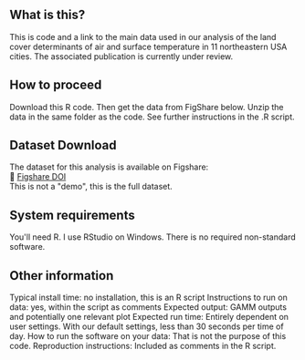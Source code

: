 ## What is this?
This is code and a link to the main data used in our analysis of the land cover determinants of air and surface temperature in 11 northeastern USA cities. The associated publication is currently under review.

## How to proceed
Download this R code. Then get the data from FigShare below. Unzip the data in the same folder as the code. See further instructions in the .R script.

## Dataset Download
The dataset for this analysis is available on Figshare:    
📂 [Figshare DOI](https://doi.org/10.6084/m9.figshare.28485413)  
This is not a "demo", this is the full dataset.  

## System requirements
You'll need R. I use RStudio on Windows.
There is no required non-standard software.

## Other information
Typical install time: no installation, this is an R script
Instructions to run on data: yes, within the script as comments
Expected output: GAMM outputs and potentially one relevant plot
Expected run time: Entirely dependent on user settings. With our default settings, less than 30 seconds per time of day.
How to run the software on your data: That is not the purpose of this code.
Reproduction instructions: Included as comments in the R script.



